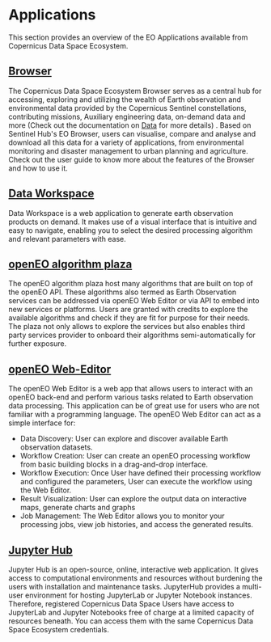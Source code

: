 # Applications

This section provides an overview of the EO Applications available from Copernicus Data Space Ecosystem.


## [Browser](/Applications/Browser.md) 

The Copernicus Data Space Ecosystem Browser serves as a central hub for accessing, exploring and utilizing the wealth of Earth observation and environmental data provided by the Copernicus Sentinel constellations, contributing missions, Auxiliary engineering data, on-demand data and more (Check out the documentation on [Data](/Data.qmd) for more details) . Based on Sentinel Hub's EO Browser, users can visualise, compare and analyse and download all this data for a variety of applications, from environmental monitoring and disaster management to urban planning and agriculture. Check out the user guide to know more about the features of the Browser and how to use it.

## [Data Workspace](/Applications/DataWorkspace.md) 

Data Workspace is a web application to generate earth observation products on demand. It makes use of a visual interface that is intuitive and easy to navigate, enabling you to select the desired processing algorithm and relevant parameters with ease.

## [openEO algorithm plaza](/Applications/AlgorithmPlaza.qmd)

The openEO algorithm plaza host many algorithms that are built on top of the openEO API. These algorithms also termed as Earth Observation services can be addressed via openEO Web Editor or via API to embed into new services or platforms. Users are granted with credits to explore the available algorithms and check if they are fit for purpose for their needs. The plaza not only allows to explore the services but also enables third party services provider to onboard their algorithms semi-automatically for further exposure. 

## [openEO Web-Editor](Applications/WebEditor.qmd)

The openEO Web Editor is a web app that allows users to interact with an openEO back-end and perform various tasks related to Earth observation data processing. This application can be of great use for users who are not familiar with a programming language. The openEO Web Editor can act as a simple interface for:


* Data Discovery: User can explore and discover available Earth observation datasets.
* Workflow Creation: User can create an openEO processing workflow from basic building blocks in a drag-and-drop interface.
* Workflow Execution: Once User have defined their processing workflow and configured the parameters, User can execute the workflow using the Web Editor. 
* Result Visualization: User can explore the output data on interactive maps, generate charts and graphs 
* Job Management: The Web Editor allows you to monitor your processing jobs, view job histories, and access the generated results.

## [Jupyter Hub](Applications/JupyterHub.qmd)

Jupyter Hub is an open-source, online, interactive web application. It gives access to computational 
environments and resources without burdening the users with installation and maintenance tasks. JupyterHub provides a multi-user environment for hosting JupyterLab or Jupyter Notebook instances. Therefore, registered Copernicus Data Space Users have access to JupyterLab and Jupyter Notebooks free of charge at a limited capacity of resources beneath. You can access them with the same Copernicus Data Space Ecosystem credentials.
